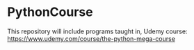 # PythonCourse
This repository will include programs taught in, Udemy course: https://www.udemy.com/course/the-python-mega-course

